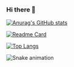 ### Hi there 👋

[![Anurag's GitHub stats](https://github-readme-stats.vercel.app/api?username=antoniojunnior&show_icons=true&theme=radical&locale=pt-br)](https://github.com/anuraghazra/github-readme-stats)

[![Readme Card](https://github-readme-stats.vercel.app/api/pin/?username=antoniojunnior&repo=antoniojunnior&theme=radical&locale=pt-br)](https://github.com/anuraghazra/github-readme-stats)

[![Top Langs](https://github-readme-stats.vercel.app/api/top-langs/?username=antoniojunnior&layout=compact&theme=radical&locale=pt-br)](https://github.com/anuraghazra/github-readme-stats)

![Snake animation](https://github.com/antoniojunnior/antoniojunnior/blob/output/github-contribution-grid-snake.svg)
